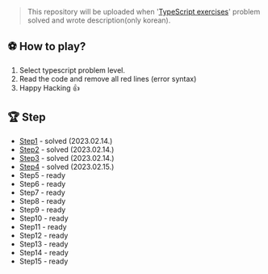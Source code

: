 > This repository will be uploaded when '[TypeScript exercises](https://typescript-exercises.github.io)' problem solved and wrote description(only korean).

## ⚽️ How to play?
1. Select typescript problem level.
2. Read the code and remove all red lines (error syntax)
3. Happy Hacking 👍

## 🏆 Step
* [Step1](/src/step1) - solved (2023.02.14.)
* [Step2](/src/step2) - solved (2023.02.14.)
* [Step3](/src/step3) - solved (2023.02.14.)
* [Step4](/src/step4) - solved (2023.02.15.)
* Step5 - ready
* Step6 - ready
* Step7 - ready
* Step8 - ready
* Step9 - ready
* Step10 - ready
* Step11 - ready
* Step12 - ready
* Step13 - ready
* Step14 - ready
* Step15 - ready